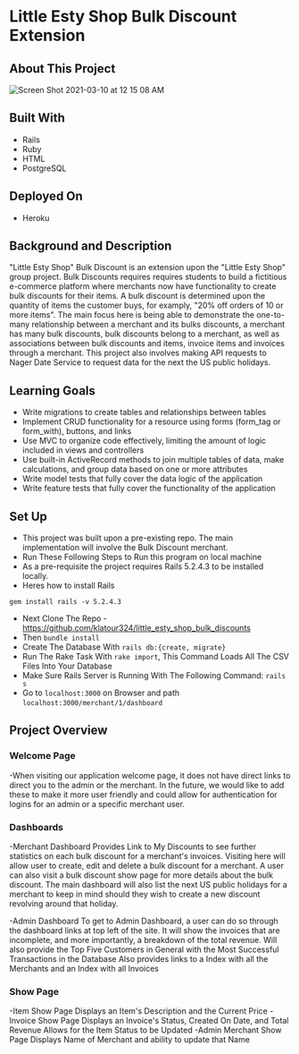 
# Little Esty Shop Bulk Discount Extension

## About This Project
![Screen Shot 2021-03-10 at 12 15 08 AM](https://user-images.githubusercontent.com/23460878/110657728-b0fe7900-8186-11eb-9008-9d69c52f1347.png)
## Built With
  - Rails
  - Ruby
  - HTML
  - PostgreSQL

## Deployed On
 - Heroku

## Background and Description
"Little Esty Shop" Bulk Discount is an extension upon the "Little Esty Shop" group project. Bulk Discounts requires requires students to build a fictitious e-commerce platform where merchants now have functionality to create bulk discounts for their items. A bulk discount is determined upon the quantity of items the customer buys, for examply, "20% off orders of 10 or more items". The main focus here is being able to demonstrate the one-to-many relationship between a merchant and its bulks discounts, a merchant has many bulk discounts, bulk discounts belong to a merchant, as well as associations between bulk discounts and items, invoice items and invoices through a merchant. This project also involves making API requests to Nager Date Service to request data for the next the US public holidays.

## Learning Goals
- Write migrations to create tables and relationships between tables
- Implement CRUD functionality for a resource using forms (form_tag or form_with), buttons, and links
- Use MVC to organize code effectively, limiting the amount of logic included in views and controllers
- Use built-in ActiveRecord methods to join multiple tables of data, make calculations, and group data based on one or more attributes
- Write model tests that fully cover the data logic of the application
- Write feature tests that fully cover the functionality of the application

## Set Up
- This project was built upon a pre-existing repo. The main implementation will involve the Bulk Discount merchant.
- Run These Following Steps to Run this program on local machine
- As a pre-requisite the project requires Rails 5.2.4.3 to be installed locally.
- Heres how to install Rails
```
gem install rails -v 5.2.4.3
```

- Next Clone The Repo - https://github.com/klatour324/little_esty_shop_bulk_discounts
- Then ```bundle install```
- Create The Database With ```rails db:{create, migrate}```
- Run The Rake Task With ```rake import```, This Command Loads All The CSV Files Into Your Database
- Make Sure Rails Server is Running With The Following Command: ```rails s```
- Go to ```localhost:3000``` on Browser and path ```localhost:3000/merchant/1/dashboard```

## Project Overview
### Welcome Page
-When visiting our application welcome page, it does not have direct links to direct you to the admin or the merchant. In the future, we would like to add these to make it more user friendly and could allow for authentication for logins for an admin or a specific merchant user.

### Dashboards
-Merchant Dashboard
Provides Link to My Discounts to see further statistics on each bulk discount for a merchant's invoices.
Visiting here will allow user to create, edit and delete a bulk discount for a merchant. A user can also visit a bulk discount show page for more details about the bulk discount. The main dashboard will also list the next US public holidays for a merchant to keep in mind should they wish to create a new discount revolving around that holiday.

-Admin Dashboard
To get to Admin Dashboard, a user can do so through the dashboard links at top left of the site.
It will show the invoices that are incomplete, and more importantly, a breakdown of the total revenue.
Will also provide the Top Five Customers in General with the Most Successful Transactions in the Database
Also provides links to a Index with all the Merchants and an Index with all Invoices

### Show Page
-Item Show Page
Displays an Item's Description and the Current Price
-Invoice Show Page
 Displays an Invoice's Status, Created On Date, and Total Revenue
 Allows for the Item Status to be Updated
 -Admin Merchant Show Page
 Displays Name of Merchant and ability to update that Name
